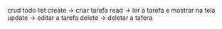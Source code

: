 crud todo list
create -> criar tarefa
read -> ler a tarefa e mostrar na tela
update -> editar a tarefa
delete -> deletar a tafera

